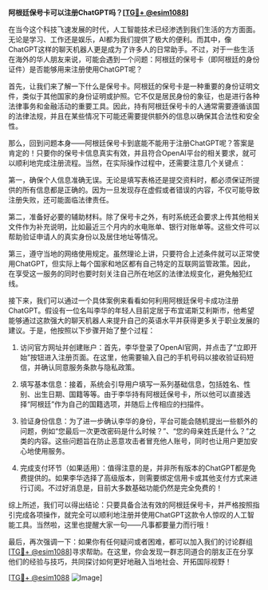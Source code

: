 **阿根廷保号卡可以注册ChatGPT吗？[[TG💪+ @esim1088](https://t.me/s/esim1088)]**

在当今这个科技飞速发展的时代，人工智能技术已经渗透到我们生活的方方面面。无论是学习、工作还是娱乐，AI都为我们提供了极大的便利。而其中，像ChatGPT这样的聊天机器人更是成为了许多人的日常助手。不过，对于一些生活在海外的华人朋友来说，可能会遇到一个问题：阿根廷的保号卡（即阿根廷的身份证件）是否能够用来注册使用ChatGPT呢？

首先，让我们来了解一下什么是保号卡。阿根廷的保号卡是一种重要的身份证明文件，类似于其他国家的身份证明或护照。它不仅是居民身份的象征，也是进行各种法律事务和金融活动的重要工具。因此，持有阿根廷保号卡的人通常需要遵循该国的法律法规，并且在某些情况下可能还需要提供额外的信息以确保其合法性和安全性。

那么，回到问题本身——阿根廷保号卡到底能不能用于注册ChatGPT呢？答案是肯定的！只要你的保号卡信息真实有效，并且符合OpenAI平台的相关要求，就可以顺利地完成注册流程。当然，在实际操作过程中，还需要注意几个关键点：

第一，确保个人信息准确无误。无论是填写表格还是提交资料时，都必须保证所提供的所有信息都是正确的。因为一旦发现存在虚假或者错误的内容，不仅可能导致注册失败，还可能面临法律责任。

第二，准备好必要的辅助材料。除了保号卡之外，有时系统还会要求上传其他相关文件作为补充说明，比如最近三个月内的水电账单、银行对账单等。这些文件可以帮助验证申请人的真实身份以及居住地址等情况。

第三，遵守当地的网络使用规定。虽然理论上讲，只要符合上述条件就可以正常使用ChatGPT，但实际上每个国家和地区都有自己特定的互联网监管政策。因此，在享受这一服务的同时也要时刻关注自己所在地区的法律法规变化，避免触犯红线。

接下来，我们可以通过一个具体案例来看看如何利用阿根廷保号卡成功注册ChatGPT。假设有一位名叫李华的年轻人目前定居于布宜诺斯艾利斯市，他希望能够通过这款强大的聊天机器人来提升自己的英语水平并获得更多关于职业发展的建议。于是，他按照以下步骤开始了整个过程：

1. 访问官方网址并创建账户：首先，李华登录了OpenAI官网，并点击了“立即开始”按钮进入注册页面。在这里，他需要输入自己的手机号码以接收验证码短信，并确认同意服务条款与隐私政策。

2. 填写基本信息：接着，系统会引导用户填写一系列基础信息，包括姓名、性别、出生日期、国籍等等。由于李华持有阿根廷保号卡，所以他可以直接选择“阿根廷”作为自己的国籍选项，并随后上传相应的扫描件。

3. 验证身份信息：为了进一步确认李华的身份，平台可能会随机提出一些额外的问题，例如“您最后一次更改密码是什么时候？”、“您的母亲姓氏是什么？”之类的内容。这些问题旨在防止恶意攻击者冒充他人账号，同时也让用户更加安心地使用服务。

4. 完成支付环节（如果适用）：值得注意的是，并非所有版本的ChatGPT都是免费提供的。如果李华选择了高级版本，则需要绑定信用卡或其他支付方式来进行订阅。不过好消息是，目前大多数基础功能仍然是完全免费的！

综上所述，我们可以得出结论：只要具备合法有效的阿根廷保号卡，并严格按照指引完成各项操作，就完全可以顺利地注册并使用ChatGPT这款令人惊叹的人工智能工具。当然啦，这里也提醒大家一句——凡事都要量力而行哦！

最后，再次强调一下：如果你有任何疑问或者困难，都可以加入我们的讨论群组[[TG💪+ @esim1088](https://t.me/s/esim1088)]寻求帮助。在这里，你会发现一群志同道合的朋友正在分享他们的经验与技巧，共同探讨如何更好地融入当地社会、开拓国际视野！

[[TG💪+ @esim1088](https://t.me/s/esim1088) ![Image](https://i.postimg.cc/4NQfJmqS/Snipaste-2025-05-13-00-14-12.png)]